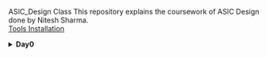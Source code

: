 ASIC_Design Class
This repository explains the coursework of ASIC Design done by Nitesh Sharma.<br>
[Tools Installation](#day-0)
<details>
  <summary><strong>Day0</strong></summary>
  <a name = "day-0"></a>
  
  <details>
    <summary>iverilog Installation</summary>
    I installed iverilog using following commands:
    
    ```sudo apt-get update
    sudo apt-get install iverilog.
    
    Below is the screenshot of iverilog installation:
  <img src ="https://user-images.githubusercontent.com/140998787/257133371-5ee81e29-7172-4958-8619-d11be643f8be.png">
    
  </details>
</details>
